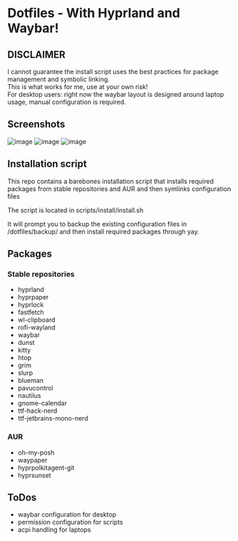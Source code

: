 # Dotfiles - With Hyprland and Waybar!
## DISCLAIMER
I cannot guarantee the install script uses the best practices for package management and symbolic linking.  
This is what works for me, use at your own risk!  
For desktop users: right now the waybar layout is designed around laptop usage, manual configuration is required.
## Screenshots
![image](https://github.com/user-attachments/assets/3742ef6b-cec7-430d-bc19-924fc4e8aaed)
![image](https://github.com/user-attachments/assets/cfe52a39-3f11-4cd2-8ed8-0cbfb0541025)
![image](https://github.com/user-attachments/assets/a05a973a-2dac-49f4-a766-b1336aebfbaa)


## Installation script
This repo contains a barebones installation script that installs required packages from stable repositories and AUR and then symlinks configuration files  
  
The script is located in scripts/install/install.sh  

It will prompt you to backup the existing configuration files in /dotfiles/backup/ and then install required packages through yay.  

## Packages
### Stable repositories
- hyprland
- hyprpaper
- hyprlock
- fastfetch
- wl-clipboard
- rofi-wayland
- waybar
- dunst
- kitty
- htop
- grim
- slurp
- blueman
- pavucontrol
- nautilus
- gnome-calendar
- ttf-hack-nerd
- ttf-jetbrains-mono-nerd

### AUR
- oh-my-posh
- waypaper
- hyprpolkitagent-git
- hyprsunset

## ToDos
- waybar configuration for desktop
- permission configuration for scripts
- acpi handling for laptops
